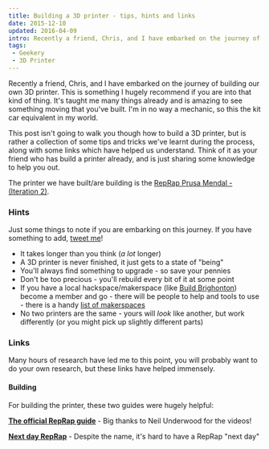 ```yaml
---
title: Building a 3D printer - tips, hints and links
date: 2015-12-10
updated: 2016-04-09
intro: Recently a friend, Chris, and I have embarked on the journey of building our own 3D printer. This is something I hugely recommend if you are into that kind of ...
tags:
 - Geekery
 - 3D Printer
---
```


<p>Recently a friend, Chris, and I have embarked on the journey of building our own 3D printer. This is something I hugely recommend if you are into that kind of thing. It's taught me many things already and is amazing to see something moving that you've built. I'm in no way a mechanic, so this the kit car equivalent in my world.</p>

<p>This post isn't going to walk you though how to build a 3D printer, but is rather a collection of some tips and tricks we've learnt during the process, along with some links which have helped us understand. Think of it as your friend who has build a printer already, and is just sharing some knowledge to help you out.</p>



<p>The printer we have built/are building is the <a href="http://reprap.org/wiki/Prusa_Mendel_(iteration_2)">RepRap Prusa Mendal - (Iteration 2)</a>.</p>



<h3>Hints</h3>



<p>Just some things to note if you are embarking on this journey. If you have something to add, <a href="http://www.twitter.com/mikestreety">tweet me</a>!</p>



<ul>
<li>It takes longer than you think (<em>a lot</em> longer)</li>
<li>A 3D printer is never finished, it just gets to a state of "being"</li>
<li>You'll always find something to upgrade - so save your pennies</li>
<li>Don't be too precious - you'll rebuild every bit of it at some point</li>
<li>If you have a local hackspace/makerspace (like <a href="http://www.buildbrighton.com/">Build Brighonton</a>) become a member and go - there will be people to help and tools to use - there is a handy <a href="http://www.hackspace.org.uk/wiki/Main_Page">list of makerspaces</a></li>
<li>No two printers are the same - yours will <em>look</em> like another, but work differently (or you might pick up slightly different parts)</li>
</ul>



<h3>Links</h3>



<p>Many hours of research have led me to this point, you will probably want to do your own research, but these links have helped immensely.</p>



<h4>Building</h4>



<p>For building the printer, these two guides were hugely helpful:</p>



<p><strong><a href="http://reprap.org/wiki/Prusa_Mendel_Assembly_(iteration_2)">The official RepRap guide</a></strong> - Big thanks to Neil Underwood for the videos!</p>



<p><strong><a href="http://www.nextdayreprap.co.uk/prusa-mendel-build-manual-contents/">Next day RepRap</a></strong> - Despite the name, it's hard to have a RepRap "next day"</p>